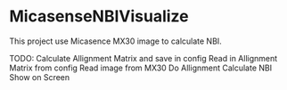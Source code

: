 # MicasenseNBIVisualize
This project use Micasence MX30 image to calculate NBI.

TODO:
Calculate Allignment Matrix and save in config
Read in Allignment Matrix from config
Read image from MX30
Do Allignment
Calculate NBI
Show on Screen
